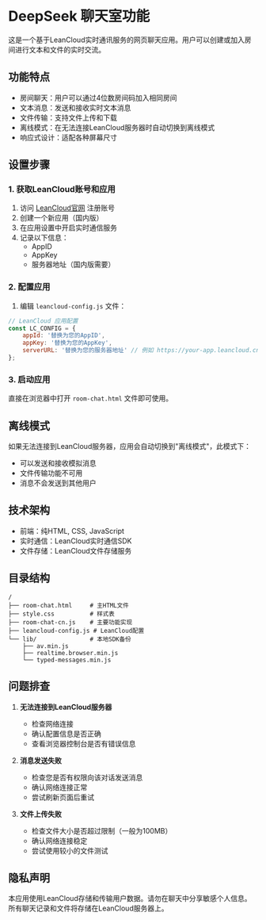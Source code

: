 # DeepSeek 聊天室功能

这是一个基于LeanCloud实时通讯服务的网页聊天应用。用户可以创建或加入房间进行文本和文件的实时交流。

## 功能特点

- 房间聊天：用户可以通过4位数房间码加入相同房间
- 文本消息：发送和接收实时文本消息
- 文件传输：支持文件上传和下载
- 离线模式：在无法连接LeanCloud服务器时自动切换到离线模式
- 响应式设计：适配各种屏幕尺寸

## 设置步骤

### 1. 获取LeanCloud账号和应用

1. 访问 [LeanCloud官网](https://www.leancloud.cn/) 注册账号
2. 创建一个新应用（国内版）
3. 在应用设置中开启实时通信服务
4. 记录以下信息：
   - AppID
   - AppKey
   - 服务器地址（国内版需要）

### 2. 配置应用

1. 编辑 `leancloud-config.js` 文件：
```javascript
// LeanCloud 应用配置
const LC_CONFIG = {
    appId: '替换为您的AppID',
    appKey: '替换为您的AppKey',
    serverURL: '替换为您的服务器地址' // 例如 https://your-app.leancloud.cn
};
```

### 3. 启动应用

直接在浏览器中打开 `room-chat.html` 文件即可使用。

## 离线模式

如果无法连接到LeanCloud服务器，应用会自动切换到"离线模式"，此模式下：
- 可以发送和接收模拟消息
- 文件传输功能不可用
- 消息不会发送到其他用户

## 技术架构

- 前端：纯HTML, CSS, JavaScript
- 实时通信：LeanCloud实时通信SDK
- 文件存储：LeanCloud文件存储服务

## 目录结构

```
/
├── room-chat.html     # 主HTML文件
├── style.css          # 样式表
├── room-chat-cn.js    # 主要功能实现
├── leancloud-config.js # LeanCloud配置
└── lib/               # 本地SDK备份
    ├── av.min.js
    ├── realtime.browser.min.js
    └── typed-messages.min.js
```

## 问题排查

1. **无法连接到LeanCloud服务器**
   - 检查网络连接
   - 确认配置信息是否正确
   - 查看浏览器控制台是否有错误信息

2. **消息发送失败**
   - 检查您是否有权限向该对话发送消息
   - 确认网络连接正常
   - 尝试刷新页面后重试

3. **文件上传失败**
   - 检查文件大小是否超过限制（一般为100MB）
   - 确认网络连接稳定
   - 尝试使用较小的文件测试

## 隐私声明

本应用使用LeanCloud存储和传输用户数据。请勿在聊天中分享敏感个人信息。所有聊天记录和文件将存储在LeanCloud服务器上。 